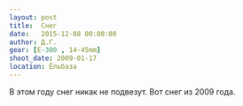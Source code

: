 ```yaml
---
layout: post
title:  Снег
date:   2015-12-08 00:00:00
author: Д.Г.
gear: [E-300 , 14-45mm]
shoot_date: 2009-01-17
location: Ёльбаза
---
```


В этом году снег никак не подвезут. Вот снег из 2009 года.
